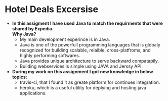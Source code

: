 # Hotel Deals Excersise
<ul>
	<li>
		<b>In this assigment I have used Java to match the requirments that were shared by Expedia.</b></br>
		<b>Why Java?</b>
		<ul>
			<li> My main development experince is in Java.</li>
			<li>Java is one of the powerfull programming languages that is globaly recognized for building scalable, relaible, cross-platfroms, and highly performing softwares.</li>
			<li>Java provides unique architecture to serve backward compatapily.</li>
			<li>Building webservices is simple using JAVA and Jerssy API.</li>
		</ul>
	</li>
	<li>
		<b>During my work on this assignment I got new knowledge in below topics:</b>
		<ul>
			<li>travis-ci, that I found it as greate platform for continues integration.</li>
			<li>heroku, which is a useful utility for deplying and hosting java applications.</li>
		</ul>
	</li>
</ul>